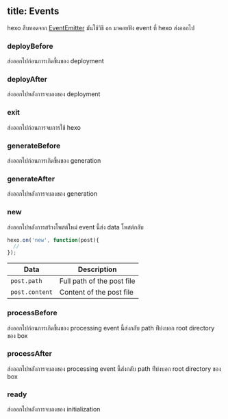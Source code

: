 title: Events
---

hexo  สืบทอดจาก [EventEmitter]  มันใช้วิธี `on` มาคอยฟัง event ที่ hexo 
ส่งออกไป

### deployBefore

ส่งออกไปก่อนการเกิดขึ้นของ deployment

### deployAfter

ส่งออกไปหลังการจบลงของ deployment

### exit

ส่งออกไปก่อนการจบการใช้ hexo


### generateBefore

ส่งออกไปก่อนการเกิดขึ้นของ generation

### generateAfter

ส่งออกไปหลังการจบลงของ generation

### new

ส่งออกไปหลังการสร้างโพสต์ใหม่ event นี้ส่ง data โพสต์กลับ

``` js
hexo.on('new', function(post){
  //
});
```

Data | Description
--- | ---
`post.path` | Full path of the post file
`post.content` | Content of the post file

### processBefore

ส่งออกไปก่อนการเกิดขึ้นของ processing event นี้ส่งกลับ path ท่ีบ่งบอก  root 
directory ของ box

### processAfter

ส่งออกไปหลังการจบลงของ processing   event นี้ส่งกลับ path ท่ีบ่งบอก  root directory ของ box

### ready

ส่งออกไปหลังการจบลงของ initialization

[EventEmitter]: http://nodejs.org/api/events.html
